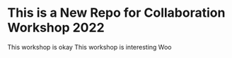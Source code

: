 # This is a New Repo for Collaboration Workshop 2022

This workshop is okay
This workshop is interesting
Woo
